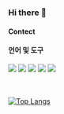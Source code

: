 ### Hi there 👋


#### Contect

#### 언어 및 도구

<div style="text-align: left;">
	<img src="https://img.shields.io/badge/Python-3776AB?style=flat&logo=Python&logoColor=white" />
	<img src="https://img.shields.io/badge/MySQL-4479A1?style=flat&logo=MySQL&logoColor=white" />
	<img src="https://img.shields.io/badge/Tableau-E97627?style=flat&logo=Tableau&logoColor=white" />
	<img src="https://img.shields.io/badge/R-276DC3?style=flat&logo=R&logoColor=white" />
 	<img src="https://img.shields.io/badge/PyTorch-EE4C2C?style=flat&logo=PyTorch&logoColor=white" />
	
</div>
<br></br>

[![Top Langs](https://github-readme-stats.vercel.app/api/top-langs/?username=yanghahwang)](https://github.com/anuraghazra/github-readme-stats)

<!--
**yanghahwang/yanghahwang** is a ✨ _special_ ✨ repository because its `README.md` (this file) appears on your GitHub profile.

Here are some ideas to get you started:

- 🔭 I’m currently working on ...
- 🌱 I’m currently learning ...
- 👯 I’m looking to collaborate on ...
- 🤔 I’m looking for help with ...
- 💬 Ask me about ...
- 📫 How to reach me: ...
- 😄 Pronouns: ...
- ⚡ Fun fact: ...
-->

